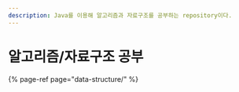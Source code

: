 ```yaml
---
description: Java를 이용해 알고리즘과 자료구조를 공부하는 repository이다.
---
```


# 알고리즘/자료구조 공부

{% page-ref page="data-structure/" %}



